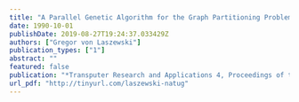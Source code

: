 ```yaml
---
title: "A Parallel Genetic Algorithm for the Graph Partitioning Problem"
date: 1990-10-01
publishDate: 2019-08-27T19:24:37.033429Z
authors: ["Gregor von Laszewski"]
publication_types: ["1"]
abstract: ""
featured: false
publication: "*Transputer Research and Applications 4, Proceedings of the 4th Conference of the North-American Transputers Users Group*"
url_pdf: "http://tinyurl.com/laszewski-natug"
---
```



